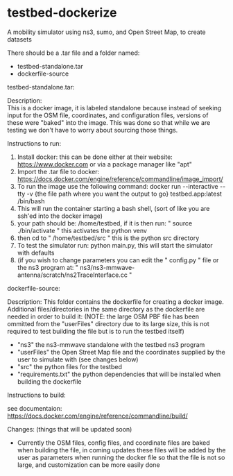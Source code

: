 # testbed-dockerize
A mobility simulator using ns3, sumo, and Open Street Map, to create datasets 

There should be a .tar file and a folder named:

- testbed-standalone.tar
- dockerfile-source

testbed-standalone.tar:

Description:  
This is a docker image, it is labeled standalone because instead of seeking input for the OSM file, coordinates, and configuration        files, versions of these were "baked" into the image. This was done so that while we are testing we don't have to worry about sourcing those things.

Instructions to run: 
  1. Install docker: this can be done either at their website: https://www.docker.com or via a package manager like "apt"
  2. Import the .tar file to docker: https://docs.docker.com/engine/reference/commandline/image_import/
  3. To run the image use the following command: 
    docker run --interactive --tty  -v {the file path where you want the output to go} testbed.app:latest /bin/bash
  4. This will run the container starting a bash shell, (sort of like you are ssh'ed into the docker image)
  5. your path should be: /home/testbed, if it is then run: " source ./bin/activate " this activates the python venv
  6. then cd to " /home/testbed/src " this is the python src directory
  7. To test the simulator run: python main.py, this will start the simulator with defaults 
  8. (if you wish to change parameters you can edit the " config.py " file or the ns3 program at: " ns3/ns3-mmwave-   antenna/scratch/ns2TraceInterface.cc "

dockerfile-source: 

Description: 
This folder contains the dockerfile for creating a docker image. Additional files/directories in the same directory as the dockerfile are needed in order to build it: (NOTE: the large OSM PBF file has been ommitted from the "userFiles" directory due to its large size, this is not required to test building the file but is to run the testbed itself)

- "ns3"               the ns3-mmwave standalone with the testbed ns3 program 
- "userFiles"         the Open Street Map file and the coordinates supplied by the user to simulate with (see changes below)
- "src"               the python files for the testbed
- "requirements.txt"  the python dependencies that will be installed when building the dockerfile

Instructions to build: 

see documentaion: https://docs.docker.com/engine/reference/commandline/build/


Changes: (things that will be updated soon)

- Currently the OSM files, config files, and coordinate files are baked when building the file, in coming updates these files will be added by the user as parameters when running the docker file so that the file is not so large, and customization can be more easily done

